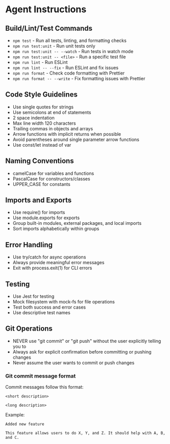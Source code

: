 # Agent Instructions

## Build/Lint/Test Commands

- `npm test` - Run all tests, linting, and formatting checks
- `npm run test:unit` - Run unit tests only
- `npm run test:unit -- --watch` - Run tests in watch mode
- `npm run test:unit -- <file>` - Run a specific test file
- `npm run lint` - Run ESLint
- `npm run lint -- --fix` - Run ESLint and fix issues
- `npm run format` - Check code formatting with Prettier
- `npm run format -- --write` - Fix formatting issues with Prettier

## Code Style Guidelines

- Use single quotes for strings
- Use semicolons at end of statements
- 2 space indentation
- Max line width 120 characters
- Trailing commas in objects and arrays
- Arrow functions with implicit returns when possible
- Avoid parentheses around single parameter arrow functions
- Use const/let instead of var

## Naming Conventions

- camelCase for variables and functions
- PascalCase for constructors/classes
- UPPER_CASE for constants

## Imports and Exports

- Use require() for imports
- Use module.exports for exports
- Group built-in modules, external packages, and local imports
- Sort imports alphabetically within groups

## Error Handling

- Use try/catch for async operations
- Always provide meaningful error messages
- Exit with process.exit(1) for CLI errors

## Testing

- Use Jest for testing
- Mock filesystem with mock-fs for file operations
- Test both success and error cases
- Use descriptive test names

## Git Operations

- NEVER use "git commit" or "git push" without the user explicitly telling you to
- Always ask for explicit confirmation before committing or pushing changes
- Never assume the user wants to commit or push changes

### Git commit message format

Commit messages follow this format:
```
<short description>

<long description>
```
Example:
```
Added new feature

This feature allows users to do X, Y, and Z. It should help with A, B, and C.
```